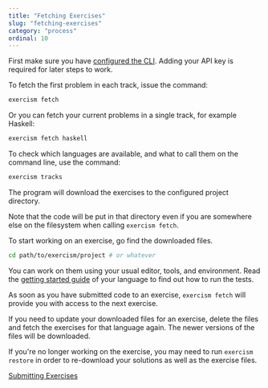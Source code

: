 ```yaml
---
title: "Fetching Exercises"
slug: "fetching-exercises"
category: "process"
ordinal: 10
---
```


First make sure you have [configured the CLI](/configuring-the-cli.html).
Adding your API key is required for later steps to work.

To fetch the first problem in each track, issue the command:

```bash
exercism fetch
```

Or you can fetch your current problems in a single track, for example Haskell:

```bash
exercism fetch haskell
```

To check which languages are available, and what to call them on the command line,
use the command:

```bash
exercism tracks
```

The program will download the exercises to the configured project directory.

Note that the code will be put in that directory even if you are somewhere else on the filesystem when calling `exercism fetch`.

To start working on an exercise, go find the downloaded files.

```bash
cd path/to/exercism/project # or whatever
```

You can work on them using your usual editor, tools, and environment. Read the <a class="link-side-menu" href="#sidr">getting started guide</a> of your language to find out how to run the tests.

As soon as you have submitted code to an exercise, `exercism fetch` will provide you with access to the next exercise.

If you need to update your downloaded files for an exercise, delete the files and fetch the exercises for that language again. The newer versions of the files will be downloaded.

If you're no longer working on the exercise, you may need to run `exercism restore` in order to re-download your solutions as well as the exercise files.

<a class="secondary-button" href="submitting-exercises.html">Submitting Exercises</a>
